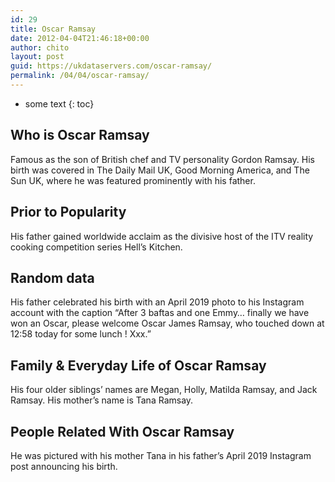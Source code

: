 ```yaml
---
id: 29
title: Oscar Ramsay
date: 2012-04-04T21:46:18+00:00
author: chito
layout: post
guid: https://ukdataservers.com/oscar-ramsay/
permalink: /04/04/oscar-ramsay/
---
```


* some text
{: toc}


## Who is  Oscar Ramsay
                  
                  
                  
Famous as the son of British chef and TV personality Gordon Ramsay. His birth was covered in The Daily Mail UK, Good Morning America, and The Sun UK, where he was featured prominently with his father. 
                  
                
                
                
## Prior to Popularity 
                  
                  
                  
His father gained worldwide acclaim as the divisive host of the ITV reality cooking competition series Hell&#8217;s Kitchen. 
                  
                
                
                
## Random data 
                  
                  
                  
His father celebrated his birth with an April 2019 photo to his Instagram account with the caption &#8220;After 3 baftas and one Emmy&#8230; finally we have won an Oscar, please welcome Oscar James Ramsay, who touched down at 12:58 today for some lunch ! Xxx.&#8221;
                  
                
                
                
## Family & Everyday Life of Oscar Ramsay
                  
                  
                  
His four older siblings&#8217; names are Megan, Holly, Matilda Ramsay, and Jack Ramsay. His mother&#8217;s name is Tana Ramsay. 
                  
                
                
                
## People Related With  Oscar Ramsay
                  
                  
                  
He was pictured with his mother Tana in his father&#8217;s April 2019 Instagram post announcing his birth. 
                  
                
              
            
          
          
          
    
    
  
